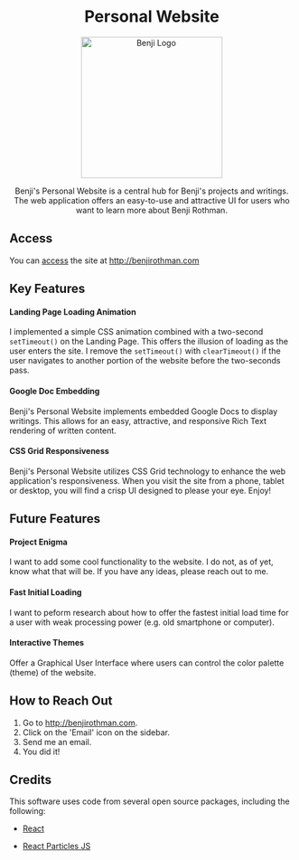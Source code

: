 
<h1 align="center" font-size="80"> Personal Website </h1>
<p align="center">
  <a href="http://benjirothman.com" border-radius="50%">
    <img alt="Benji Logo" src="https://s3.us-east-2.amazonaws.com/benji-personal-website/Larger_Color_Corrected.jpg" width="250px" height="250px" border-radius="50%" />
  </a>
</p>

<p align="center">
  Benji's Personal Website is a central hub for Benji's projects and writings. The web application offers an easy-to-use and attractive UI  for users who want to learn more about Benji Rothman.
</p>


## Access
You can [access](http://brainy-cow.surge.sh) the site at <http://benjirothman.com>

## Key Features

#### Landing Page Loading Animation

I implemented a simple CSS animation combined with a two-second `setTimeout()` on the Landing Page. This offers the illusion of loading as the user enters the site. I remove the `setTimeout()` with `clearTimeout()` if the user navigates to another portion of the website before the two-seconds pass. 

#### Google Doc Embedding

Benji's Personal Website implements embedded Google Docs to display writings. This allows for an easy, attractive, and responsive Rich Text rendering of written content. 

#### CSS Grid Responsiveness

Benji's Personal Website utilizes CSS Grid technology to enhance the web application's responsiveness. When you visit the site from a phone, tablet or desktop, you will find a crisp UI designed to please your eye. Enjoy!

## Future Features

#### Project Enigma

I want to add some cool functionality to the website. I do not, as of yet, know what that will be. If you have any ideas, please reach out to me. 

#### Fast Initial Loading

I want to peform research about how to offer the fastest initial load time for a user with weak processing power (e.g. old smartphone or computer).


#### Interactive Themes

Offer a Graphical User Interface where users can control the color palette (theme) of the website. 

## How to Reach Out

1. Go to <http://benjirothman.com>.
2. Click on the 'Email' icon on the sidebar.
3. Send me an email.
4. You did it! 

## Credits

This software uses code from several open source packages, including the following:

* [React](https://github.com/facebook/react)

* [React Particles JS](https://github.com/Wufe/react-particles-js)
